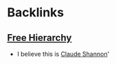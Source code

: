 
# Backlinks
## [Free Hierarchy](<Free Hierarchy.md>)
- I believe this is [Claude Shannon](<Claude Shannon.md>)'

